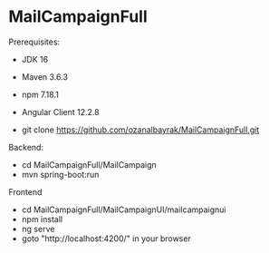 # MailCampaignFull

Prerequisites: 
* JDK 16 
* Maven 3.6.3
* npm 7.18.1
* Angular Client 12.2.8

* git clone https://github.com/ozanalbayrak/MailCampaignFull.git

Backend:
* cd MailCampaignFull/MailCampaign
* mvn spring-boot:run

Frontend
* cd MailCampaignFull/MailCampaignUI/mailcampaignui 
* npm install
* ng serve
* goto "http://localhost:4200/" in your browser
